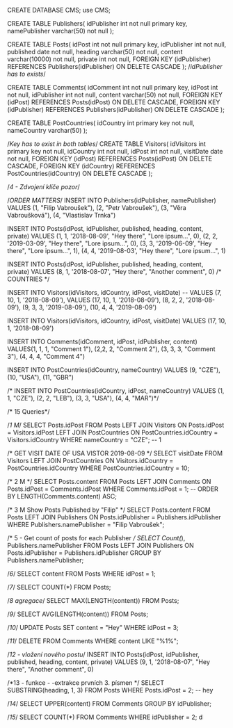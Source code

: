 CREATE DATABASE CMS;
use CMS;


CREATE TABLE Publishers(
idPublisher int not null primary key,
namePublisher varchar(50) not null
);

CREATE TABLE Posts(
idPost int not null primary key,
idPublisher int not null,
published date not null,
heading varchar(50) not null,
content varchar(10000) not null,
private int not null,
FOREIGN KEY (idPublisher) REFERENCES Publishers(idPublisher) ON DELETE CASCADE
);
/*idPublisher has to exists*/

CREATE TABLE Comments(
idComment int not null primary key,
idPost int not null,
idPublisher int not null,
content varchar(50) not null,
FOREIGN KEY (idPost) REFERENCES Posts(idPost) ON DELETE CASCADE,
FOREIGN KEY (idPublisher) REFERENCES Publishers(idPublisher) ON DELETE CASCADE
); 



CREATE TABLE PostCountries(
idCountry int primary key not null,
nameCountry varchar(50)
);



/*Key has to exist in both tables*/
CREATE TABLE Visitors(
idVisitors int primary key not null,
idCountry int not null,
idPost int not null,
visitDate date not null,
FOREIGN KEY (idPost) REFERENCES Posts(idPost) ON DELETE CASCADE,
FOREIGN KEY (idCountry) REFERENCES PostCountries(idCountry) ON DELETE CASCADE
);




/*4 - Zdvojení klíče pozor*/

/*ORDER MATTERS*/
INSERT INTO Publishers(idPublisher, namePublisher)
VALUES (1, "Filip Vabroušek"),
(2, "Petr Vabroušek"),
(3, "Věra Vabroušková"),
(4, "Vlastislav Trnka")


INSERT INTO Posts(idPost, idPublisher, published, heading, content, private)
VALUES (1, 1, '2018-08-09', "Hey there", "Lore ipsum...", 0),
 (2, 2, '2019-03-09', "Hey there", "Lore ipsum...", 0),
 (3, 3, '2019-06-09', "Hey there", "Lore ipsum...", 1),
 (4, 4, '2019-08-03', "Hey there", "Lore ipsum...", 1)
 
INSERT INTO Posts(idPost, idPublisher, published, heading, content, private)
VALUES (8, 1, '2018-08-07', "Hey there", "Another comment", 0)
/* COUNTRIES */


INSERT INTO Visitors(idVisitors, idCountry, idPost, visitDate)
-- VALUES (7, 10, 1, '2018-08-09'),
VALUES (17, 10, 1, '2018-08-09'),
 (8, 2,  2, '2018-08-09'),
 (9, 3,  3, '2019-08-09'),
 (10, 4, 4, '2019-08-09')
 
 INSERT INTO Visitors(idVisitors, idCountry, idPost, visitDate)
VALUES (17, 10, 1, '2018-08-09')



INSERT INTO Comments(idComment, idPost, idPublisher, content)
VALUES(1, 1, 1, "Comment 1"),
(2,2, 2, "Comment 2"),
(3, 3, 3, "Comment 3"),
(4, 4, 4, "Comment 4")


INSERT INTO PostCountries(idCountry, nameCountry)
VALUES (9, "CZE"), (10, "USA"), (11, "GBR")


/*
INSERT INTO PostCountries(idCountry, idPost, nameCountry)
VALUES (1, 1, "CZE"),
 (2, 2, "LEB"),
 (3, 3, "USA"),
 (4, 4, "MAR")*/

/* 15 Queries*/


/*1 M*/
SELECT Posts.idPost FROM Posts 
LEFT JOIN Visitors ON Posts.idPost = Visitors.idPost
LEFT JOIN PostCountries ON PostCountries.idCountry = Visitors.idCountry
WHERE nameCountry = "CZE"; -- 1


/* GET VISIT DATE OF USA VISTOR
2019-08-09 */
SELECT visitDate FROM Visitors 
LEFT JOIN PostCountries ON Visitors.idCountry = PostCountries.idCountry 
WHERE PostCountries.idCountry = 10;


/* 2 M */
SELECT Posts.content FROM Posts 
LEFT JOIN Comments ON Posts.idPost = Comments.idPost 
WHERE Comments.idPost = 1;
-- ORDER BY LENGTH(Comments.content) ASC;





/* 3 M Show Posts Published by "Filip" */
SELECT Posts.content FROM Posts LEFT JOIN Publishers ON Posts.idPublisher = Publishers.idPublisher WHERE Publishers.namePublisher = "Filip Vabroušek";

/* 5 - Get count of posts for each Publisher */
SELECT Count(*), Publishers.namePublisher FROM Posts LEFT JOIN Publishers ON Posts.idPublisher = Publishers.idPublisher GROUP BY Publishers.namePublisher; 

/*6*/
SELECT content FROM Posts WHERE idPost = 1;

/*7*/
SELECT COUNT(*) FROM Posts;

/*8 agregace*/
SELECT MAX(LENGTH(content)) FROM Posts;

/*9*/
SELECT AVG(LENGTH(content)) FROM Posts;

/*10*/
UPDATE Posts SET content = "Hey" WHERE idPost = 3;

/*11*/
DELETE FROM Comments WHERE content LIKE "%1%";

/*12 - vložení nového postu*/
INSERT INTO Posts(idPost, idPublisher, published, heading, content, private)
VALUES (9, 1, '2018-08-07', "Hey there", "Another comment", 0)

/*13 - funkce - -extrakce prvních 3. písmen */
SELECT SUBSTRING(heading, 1, 3) FROM Posts WHERE Posts.idPost = 2; -- hey

/*14*/
SELECT UPPER(content) FROM Comments GROUP BY idPublisher;

/*15*/
SELECT COUNT(*) FROM Comments WHERE idPublisher = 2; 
d



